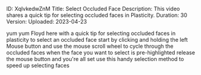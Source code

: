 ID: XqlvkedwZnM
Title: Select Occluded Face
Description: This video shares a quick tip for selecting occluded faces in Plasticity.
Duration: 30
Version: 
Uploaded: 2023-04-23

yum yum
Floyd here with a quick tip for
selecting occluded faces in plasticity
to select an occluded face start by
clicking and holding the left Mouse
button and use the mouse scroll wheel to
cycle through the occluded faces when
the face you want to select is
pre-highlighted release the mouse button
and you're all set use this handy
selection method to speed up selecting
faces